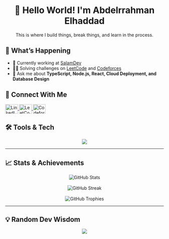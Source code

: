 # <div align="center">👋 Hello World! I'm Abdelrrahman Elhaddad</div>

<div align="center">
  <p>This is where I build things, break things, and learn in the process.</p>
</div>

## 🚀 What’s Happening

- 🔭 Currently working at [SalamDev](https://github.com/Salamdevcorp)
- 👨‍💻 Solving challenges on [LeetCode](https://leetcode.com/ab_elhaddad/) and [Codeforces](https://codeforces.com/profile/ab.elhaddad)
- 💬 Ask me about **TypeScript, Node.js, React, Cloud Deployment, and Database Design**

## 🔗 Connect With Me

<p align="left">
  <a href="https://linkedin.com/in/abelhaddad" target="_blank">
    <img align="center" src="https://raw.githubusercontent.com/rahuldkjain/github-profile-readme-generator/master/src/images/icons/Social/linked-in-alt.svg" alt="LinkedIn" height="30" width="40" />
  </a>
  <a href="https://leetcode.com/ab_elhaddad/" target="_blank">
    <img align="center" src="https://raw.githubusercontent.com/rahuldkjain/github-profile-readme-generator/master/src/images/icons/Social/leet-code.svg" alt="LeetCode" height="30" width="40" />
  </a>
  <a href="https://codeforces.com/profile/ab.elhaddad" target="_blank">
    <img align="center" src="https://raw.githubusercontent.com/rahuldkjain/github-profile-readme-generator/master/src/images/icons/Social/codeforces.svg" alt="Codeforces" height="30" width="40" />
  </a>
  <!-- Add any other social platforms you'd like to include -->
</p>

## 🛠️ Tools & Tech
<p align="center">
  <a href="https://skillicons.dev">
    <img src="https://skillicons.dev/icons?i=js,ts,cpp,bash,nodejs,deno,express,nest,graphql,electron,react,nextjs,astro,tailwindcss,mui,styledcomponents,redux,jest,aws,azure,docker,vercel,githubactions,postgres,mysql,mongodb,redis,prisma,supabase&perline=6" />
  </a>
</p>

---

## 📈 Stats & Achievements
<div align="center">
  <img src="https://github-readme-stats.vercel.app/api?username=ab-elhaddad&show_icons=true&theme=transparent&hide_border=true&title_color=61DAFB&icon_color=61DAFB" alt="GitHub Stats" />
  <br/><br/>
  <img src="https://github-readme-streak-stats.herokuapp.com/?user=ab-elhaddad&theme=transparent&hide_border=true&stroke=61DAFB&ring=61DAFB" alt="GitHub Streak" />
  <br/><br/>
  <img src="https://github-profile-trophy.vercel.app/?username=ab-elhaddad&theme=darkhub&no-frame=true&title_color=61DAFB" alt="GitHub Trophies" />
</div>

---

## 💡 Random Dev Wisdom
<div align="center">
 <img align="center" src="https://quotes-github-readme.vercel.app/api?type=horizontal&theme=catppuccin" />
</div>

